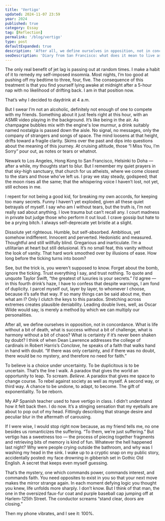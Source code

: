 ```yaml
---
title: 'Vertigo'
updated: 2024-11-07 23:59
year: 2024
published: true
category: Essay
tag: [Reflection]
permalink: '/blog/vertigo'
type: post
defaultExpanded: true
description: 'After all, we define ourselves in opposition, not in concordance. What is life without a bit of death, what is success without a bit of challenge, what is harmony without a bit of chaos? What is certainty if it’s never been shaken by doubt?'
seoDescription: 'Diary from San Francisco: what does it mean to live as a contradiction. To be duplicitous is to be uncertain. Without that uncertainty, there will be no doubt, and therefore no faith.'
---
```


The only real benefit of jet lag is passing out at random times. I make a habit of it to remedy my self-imposed insomnia. Most nights, I’m too good at pushing off my bedtime to three, four, five. The consequence of this treatment is that you find yourself lying awake at midnight after a 5-hour nap with no likelihood of drifting back. I am in that position now.

That’s why I decided to daydrink at 4 a.m.

But I swear I’m not an alcoholic, definitely not enough of one to compete with my friends. Something about it just feels right at this hour, with an ASMR video playing in the background. It’s like being in the air. As champagne bubbles mix with the engine's low murmur, a drink suitably named nostalgia is passed down the aisle. No signal, no messages, only the company of strangers and songs of space. The mind loosens at that height, drifts toward a fragile clarity. Skims over the past and dips into questions about the meaning of this journey. At cruising altitude, those “I Miss You, I’m Sorry” pour out, as notes or tears or whatnot.

Newark to Los Angeles, Hong Kong to San Francisco, Helsinki to Doha — after a while, my thoughts start to blur. But I remember my quiet prayers in that sky-high sanctuary, that church for us atheists, where we come closest to the stars and those who’ve left us. I pray we stay steady, godspeed; that the moon rises all the same; that the whispering voice I haven’t lost, not yet, still echoes in me.

I repent for not being a good kid, for breaking my own accords, for keeping too many secrets. Funny I haven’t yet exploded, given all these quiet betrayals of myself. I say who am I without tears, but the truth is, I’m not really sad about anything. I love trauma but can’t recall any. I court madness in private but judge those who perform it out loud. I crave gossip but hate to be a prying bitch. I always self-deprecate yet bristle at a slight.

Dissolute yet righteous. Humble, but self-absorbed. Ambitious, yet somehow indifferent. Innocent and perverted. Hedonistic and measured. Thoughtful and still willfully blind. Gregarious and inarticulate. I’m a utilitarian at heart but still delusional. It’s no small feat, this vanity without the look of vanity. That hard work smoothed over by illusions of ease. How long before the ticking turns into boom?

See, but the trick is, you weren't supposed to know. Forget about the bomb, ignore the ticking. Trust everything I say, and trust nothing. To quote and unquote Taylor Swift, “the greatest of luxuries is your secrets.” I’d agree — in this fourth drink’s haze, I have to confess that despite warnings, I am fond of duplicity. I parcel myself out, layer by layer, to whomever I choose, because it’s safe that way. If so many things can be said about me, then what am I? Only I clutch the keys to this paradox. Stretching across extremes creates plausible deniability. Leading double lives, well, as Oscar Wilde would say, is merely a method by which we can multiply our personalities.

After all, we define ourselves in opposition, not in concordance. What is life without a bit of death, what is success without a bit of challenge, what is harmony without a bit of chaos? What is certainty if it’s never been shaken by doubt? I think of when Dean Lawrence addresses the college of cardinals in Robert Harris’s _Conclave_, he speaks of a faith that walks hand in hand with doubt. “If there was only certainty, and if there was no doubt, there would be no mystery, and therefore no need for faith.”

To believe is a choice under uncertainty. To be duplicitous is to be uncertain. That’s the line I walk. A paradox that gives the world an opportunity to leap. To scream. _Believe_. A paradox that gives me space to change course. To rebel against society as well as myself. A second way, or third way. A chance to be undone, to adapt, to become. The gift of exponentiality. To be reborn.

My AP Spanish teacher used to have vertigo in class. I didn’t understand how it felt back then. I do now. It’s a stinging sensation that my eyeballs are about to pop out of my head. Fittingly describing that strange desire and peculiar blur in the aftermath of carousing.

If I were wise, I would stop right now because, as my friend tells me, no one besides us romanticizes the suffering. “To them, we’re just suffering.” But vertigo has a sweetness too — the process of piecing together fragments and retrieving bits of memory is kind of fun. Whatever the hell happened last night? Why were people crying outside the bathroom, and why was I washing my head in the sink. I wake up to a cryptic snap on my public story, accidentally posted: my face drowning in gibberish set in Gothic Old English. A secret that keeps even myself guessing.

That’s the mystery, one which commands power, commands interest, and commands faith. You need opposites to exist in you so that your next move makes the mirror strange again. In each moment defying logic you thought you knew, life unfolds more sharply. I don’t know. But I think of that man, the one in the oversized faux-fur coat and purple baseball cap jumping off at Harlem-125th Street. The conductor screams “stand clear, doors are closing.”

Then my phone vibrates, and I see it: 100%.
